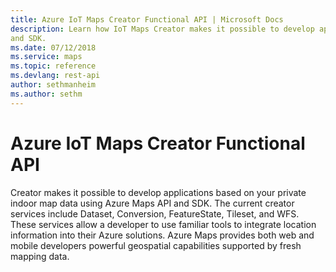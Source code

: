 ```yaml
---
title: Azure IoT Maps Creator Functional API | Microsoft Docs
description: Learn how IoT Maps Creator makes it possible to develop applications based on your private indoor map data using Azure Maps API.
and SDK.
ms.date: 07/12/2018
ms.service: maps
ms.topic: reference
ms.devlang: rest-api
author: sethmanheim
ms.author: sethm
---
```


# Azure IoT Maps Creator Functional API

Creator makes it possible to develop applications based on your private indoor map data using Azure Maps API 
and SDK. The current creator services include Dataset, Conversion, FeatureState, Tileset, and WFS. These services 
allow a developer to use familiar tools to integrate location information into their Azure solutions. Azure 
Maps provides both web and mobile developers powerful geospatial capabilities supported by fresh mapping data. 
